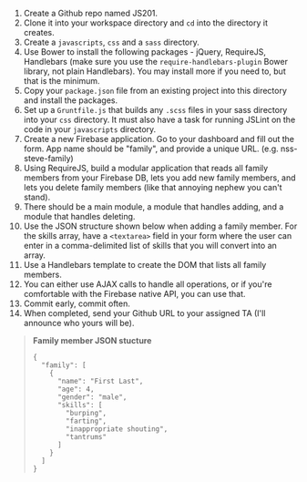 1. Create a Github repo named JS201.
1. Clone it into your workspace directory and `cd` into the directory it creates.
1. Create a `javascripts`, `css` and a `sass` directory.
1. Use Bower to install the following packages - jQuery, RequireJS, Handlebars (make sure you use the `require-handlebars-plugin` Bower library, not plain Handlebars). You may install more if you need to, but that is the minimum.
1. Copy your `package.json` file from an existing project into this directory and install the packages.
1. Set up a `Gruntfile.js` that builds any `.scss` files in your sass directory into your `css` directory. It must also have a task for running JSLint on the code in your `javascripts` directory.
1. Create a new Firebase application. Go to your dashboard and fill out the form. App name should be "family", and provide a unique URL. (e.g. nss-steve-family)
1. Using RequireJS, build a modular application that reads all family members from your Firebase DB, lets you add new family members, and lets you delete family members (like that annoying nephew you can't stand).
1. There should be a main module, a module that handles adding, and a module that handles deleting.
1. Use the JSON structure shown below when adding a family member.  For the skills array, have a `<textarea>` field in your form where the user can enter in a comma-delimited list of skills that you will convert into an array.
1. Use a Handlebars template to create the DOM that lists all family members.
1. You can either use AJAX calls to handle all operations, or if you're comfortable with the Firebase native API, you can use that.
1. Commit early, commit often.
1. When completed, send your Github URL to your assigned TA (I'll announce who yours will be).

> **Family member JSON stucture**
>
> ```
> {
>   "family": [
>     {
>       "name": "First Last",
>       "age": 4,
>       "gender": "male",
>       "skills": [
>         "burping",
>         "farting",
>         "inappropriate shouting",
>         "tantrums"
>       ]
>     }
>   ]
> }
> ```
> 

